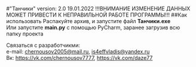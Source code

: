 #"Танчики" version: 2.0 19.01.2022
    !!!ВНИМАНИЕ ИЗМЕНЕНИЕ ДАННЫХ МОЖЕТ ПРИВЕСТИ К НЕПРАВИЛЬНОЙ РАБОТЕ ПРОГРАММЫ!!!
##Как использовать
Распакуйте архив, и запустите файл **Танчики.exe**  
Или запустите **main.py** с помощью PyCharm, заранее загрузив всю папку проекта

Связаться с разработчикми:   
e-mail: chernousov2005@mail.ru, is4effvladis@yandex.ru   
Вк: https://vk.com/chernousov7777, https://vk.com/daze77